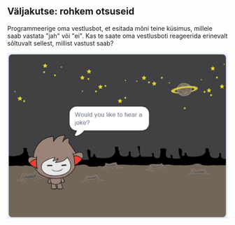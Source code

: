 ## Väljakutse: rohkem otsuseid

Programmeerige oma vestlusbot, et esitada mõni teine küsimus, millele saab vastata "jah" või "ei". Kas te saate oma vestlusboti reageerida erinevalt sõltuvalt sellest, millist vastust saab?

![ekraanipilt](images/chatbot-joke.png)